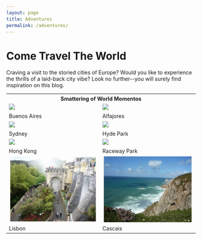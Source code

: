 ```yaml
---
layout: page
title: Adventures
permalink: /adventures/
---
```



<html>
    <head>
        <link rel="stylesheet" type="text/css" href="/css/adventures.css" />
    </head>

    
<body>
        <h1 class="header">Come Travel The World </h1> 
            <p id="description"> Craving a visit to the storied cities of Europe? Would you like to experience the thrills of a laid-back city vibe? Look no further--you will surely find inspiration on this blog. 
            </p>
        <tbody>
        <table>
        <th colspan="2"> Smattering of World Momentos </th>
            <tr>
                <td> <img class="pictures" src="http://images-resrc.staticlp.com/S=W748/O=75/http://www.lonelyplanet.com/travel-blog/tip-article/wordpress_uploads/2010/11/avenida1.jpg"  /> </td>
                <td> <img class="pictures" src="http://www.lucilashomemade.com/cgmultimedia/LHM/alfajores/20110514_50.JPG" /> </td>
            </tr>
            <tr>
                <td class="picture-descriptions"> Buenos Aires </td>
                <td class="picture-descriptions"> Alfajores </td>
            </tr>
            <tr>
                <td> <img class="pictures" src="http://images-resrc.staticlp.com/S=W1000M,H700M/O=85/http://media.lonelyplanet.com/assets/image/ffb94856f20d75711f89de280738c53d8a4b5f78f1df0be5abef636f32f6c017/3a78da7d1d7507dc521db5ce29854931da39df89a0b33dc65cc7c929b4fca7da.jpg" /> </td>
                <td> <img class="pictures" src="http://images-resrc.staticlp.com/S=W1000M,H700M/O=85/http://media.lonelyplanet.com/assets/image/1e071850f875847d0dbb18d04a911595c8e7a4f25394b1c50dc20cbb4b35a59a/447c176042855c0710aa0ea8c2b0d3688c0b3e43abde457b401663fcec763af5.jpg" /> </td>
            </tr>
            <tr>
                <td class="picture-descriptions"> Sydney </td>
                <td class="picture-descriptions"> Hyde Park </td>
            </tr>
            <tr>
                <td> <img class="pictures" src="http://images-resrc.staticlp.com/S=W1000M,H700M/O=85/http://media.lonelyplanet.com/a/g/hi/t/cd6cf34dc0b4c4998bd814ea01ed8f2f-lantau-peak.jpg" /> </td>
                <td> <img class="pictures" src="http://images-resrc.staticlp.com/S=W1000M,H700M/O=85/http://media.lonelyplanet.com/a/g/hi/t/c6592e7da38f6e1370e452e603b1e342-happy-valley-racecourse.jpg" /> </td>
            </tr>
            <tr>
                <td class="picture-descriptions"> Hong Kong </td>
                <td class="picture-descriptions"> Raceway Park </td>
            </tr>
            <tr>
                <td> <img class="pictures" src="/resources/pena.jpg" /> </td>
                <td> <img class="pictures" src="/resources/cascais.jpg" /> </td>
            <tr>
                <td class= "picture-descriptions"> Lisbon </td>
                <td class= "picture-descriptions"> Cascais </td>
            </tr>
        </table>
        </tbody>

</body>
</html>